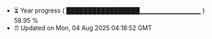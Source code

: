- ⏳ Year progress { █████████████████▁▁▁▁▁▁▁▁▁▁▁▁▁ } 58.95 %
- ⏰ Updated on Mon, 04 Aug 2025 04:18:52 GMT

